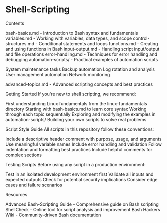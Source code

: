 # Shell-Scripting

Contents

bash-basics.md - Introduction to Bash syntax and fundamentals
variables.md - Working with variables, data types, and scope
control-structures.md - Conditional statements and loops
functions.md - Creating and using functions in Bash
input-output.md - Handling script input/output and file operations
error-handling.md - Techniques for error handling and debugging
automation-scripts/ - Practical examples of automation scripts

System maintenance tasks
Backup automation
Log rotation and analysis
User management automation
Network monitoring


advanced-topics.md - Advanced scripting concepts and best practices

Getting Started
If you're new to shell scripting, we recommend:

First understanding Linux fundamentals from the linux-fundamentals directory
Starting with bash-basics.md to learn core syntax
Working through each topic sequentially
Exploring and modifying the examples in automation-scripts/
Building your own scripts to solve real problems

Script Style Guide
All scripts in this repository follow these conventions:

Include a descriptive header comment with purpose, usage, and arguments
Use meaningful variable names
Include error handling and validation
Follow indentation and formatting best practices
Include helpful comments for complex sections

Testing Scripts
Before using any script in a production environment:

Test in an isolated development environment first
Validate all inputs and expected outputs
Check for potential security implications
Consider edge cases and failure scenarios

Resources

Advanced Bash-Scripting Guide - Comprehensive guide on Bash scripting
ShellCheck - Online tool for script analysis and improvement
Bash Hackers Wiki - Community-driven Bash documentation
